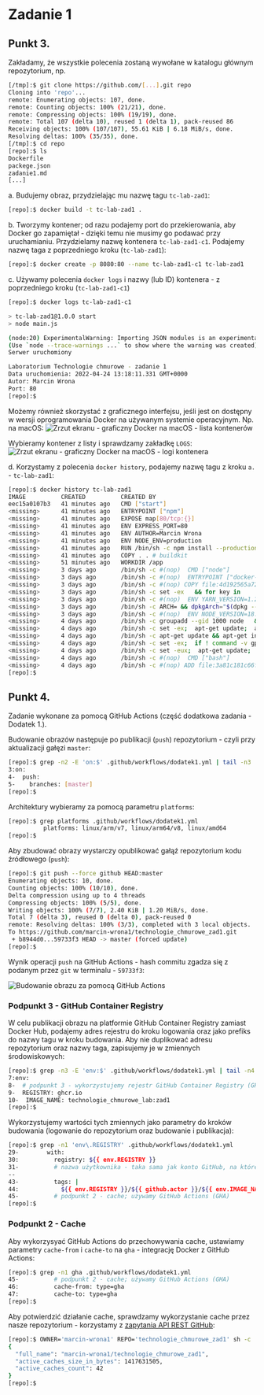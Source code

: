 # Zadanie 1

## Punkt 3.
Zakładamy, że wszystkie polecenia zostaną wywołane w katalogu głównym repozytorium, np.
```sh
[/tmp]:$ git clone https://github.com/[...].git repo
Cloning into 'repo'...
remote: Enumerating objects: 107, done.
remote: Counting objects: 100% (21/21), done.
remote: Compressing objects: 100% (19/19), done.
remote: Total 107 (delta 10), reused 1 (delta 1), pack-reused 86
Receiving objects: 100% (107/107), 55.61 KiB | 6.18 MiB/s, done.
Resolving deltas: 100% (35/35), done.
[/tmp]:$ cd repo
[repo]:$ ls
Dockerfile
packege.json
zadanie1.md
[...]
```
a. Budujemy obraz, przydzielając mu nazwę tagu `tc-lab-zad1`:
```sh
[repo]:$ docker build -t tc-lab-zad1 .
```
b. Tworzymy kontener; od razu podajemy port do przekierowania, aby Docker go zapamiętał - dzięki temu nie musimy go podawać przy uruchamianiu. Przydzielamy nazwę kontenera `tc-lab-zad1-c1`. Podajemy nazwę taga z poprzedniego kroku (`tc-lab-zad1`):
```sh
[repo]:$ docker create -p 8080:80 --name tc-lab-zad1-c1 tc-lab-zad1
```
c. Używamy polecenia `docker logs` i nazwy (lub ID) kontenera - z poprzedniego kroku (`tc-lab-zad1-c1`)

```sh
[repo]:$ docker logs tc-lab-zad1-c1

> tc-lab-zad1@1.0.0 start
> node main.js

(node:20) ExperimentalWarning: Importing JSON modules is an experimental feature. This feature could change at any time
(Use `node --trace-warnings ...` to show where the warning was created)
Serwer uruchomiony

Laboratorium Technologie chmurowe - zadanie 1
Data uruchomienia: 2022-04-24 13:18:11.331 GMT+0000
Autor: Marcin Wrona
Port: 80
[repo]:$
```

Możemy również skorzystać z graficznego interfejsu, jeśli jest on dostępny w wersji oprogramowania Docker na używanym systemie operacyjnym. Np. na macOS:
![Zrzut ekranu - graficzny Docker na macOS - lista kontenerów](./Docs/images/docker_macos_gui_container_list.png)

Wybieramy kontener z listy i sprawdzamy zakładkę `LOGS`:
![Zrzut ekranu - graficzny Docker na macOS - logi kontenera](./Docs/images/docker_macos_gui_container_log.png)

d. Korzystamy z polecenia `docker history`, podajemy nazwę tagu z kroku `a.` - `tc-lab-zad1`:
```sh
[repo]:$ docker history tc-lab-zad1
IMAGE          CREATED          CREATED BY                                      SIZE      COMMENT
eec15a0107b3   41 minutes ago   CMD ["start"]                                   0B        buildkit.dockerfile.v0
<missing>      41 minutes ago   ENTRYPOINT ["npm"]                              0B        buildkit.dockerfile.v0
<missing>      41 minutes ago   EXPOSE map[80/tcp:{}]                           0B        buildkit.dockerfile.v0
<missing>      41 minutes ago   ENV EXPRESS_PORT=80                             0B        buildkit.dockerfile.v0
<missing>      41 minutes ago   ENV AUTHOR=Marcin Wrona                         0B        buildkit.dockerfile.v0
<missing>      41 minutes ago   ENV NODE_ENV=production                         0B        buildkit.dockerfile.v0
<missing>      41 minutes ago   RUN /bin/sh -c npm install --production # bu…   206MB     buildkit.dockerfile.v0
<missing>      41 minutes ago   COPY . . # buildkit                             454kB     buildkit.dockerfile.v0
<missing>      51 minutes ago   WORKDIR /app                                    0B        buildkit.dockerfile.v0
<missing>      3 days ago       /bin/sh -c #(nop)  CMD ["node"]                 0B
<missing>      3 days ago       /bin/sh -c #(nop)  ENTRYPOINT ["docker-entry…   0B
<missing>      3 days ago       /bin/sh -c #(nop) COPY file:4d192565a7220e13…   388B
<missing>      3 days ago       /bin/sh -c set -ex   && for key in     6A010…   7.6MB
<missing>      3 days ago       /bin/sh -c #(nop)  ENV YARN_VERSION=1.22.18     0B
<missing>      3 days ago       /bin/sh -c ARCH= && dpkgArch="$(dpkg --print…   153MB
<missing>      3 days ago       /bin/sh -c #(nop)  ENV NODE_VERSION=18.0.0      0B
<missing>      4 days ago       /bin/sh -c groupadd --gid 1000 node   && use…   334kB
<missing>      4 days ago       /bin/sh -c set -ex;  apt-get update;  apt-ge…   529MB
<missing>      4 days ago       /bin/sh -c apt-get update && apt-get install…   152MB
<missing>      4 days ago       /bin/sh -c set -ex;  if ! command -v gpg > /…   19MB
<missing>      4 days ago       /bin/sh -c set -eux;  apt-get update;  apt-g…   10.7MB
<missing>      4 days ago       /bin/sh -c #(nop)  CMD ["bash"]                 0B
<missing>      4 days ago       /bin/sh -c #(nop) ADD file:3a81c181c66f226bd…   124MB
[repo]:$
```

## Punkt 4.
Zadanie wykonane za pomocą GitHub Actions (część dodatkowa zadania - Dodatek 1.).

Budowanie obrazów następuje po publikacji (`push`) repozytorium - czyli przy aktualizacji gałęzi `master`:
```sh
[repo]:$ grep -n2 -E 'on:$' .github/workflows/dodatek1.yml | tail -n3
3:on:
4-  push:
5-    branches: [master]
[repo]:$
```

Architektury wybieramy za pomocą parametru `platforms`:
```sh
[repo]:$ grep platforms .github/workflows/dodatek1.yml
          platforms: linux/arm/v7, linux/arm64/v8, linux/amd64
[repo]:$
```

Aby zbudować obrazy wystarczy opublikować gałąź repozytorium kodu źródłowego (`push`):
```sh
[repo]:$ git push --force github HEAD:master
Enumerating objects: 10, done.
Counting objects: 100% (10/10), done.
Delta compression using up to 4 threads
Compressing objects: 100% (5/5), done.
Writing objects: 100% (7/7), 2.40 KiB | 1.20 MiB/s, done.
Total 7 (delta 3), reused 0 (delta 0), pack-reused 0
remote: Resolving deltas: 100% (3/3), completed with 3 local objects.
To https://github.com/marcin-wrona1/technologie_chmurowe_zad1.git
 + b8944d0...59733f3 HEAD -> master (forced update)
[repo]:$
```

Wynik operacji `push` na GitHub Actions - hash commitu zgadza się z podanym przez `git` w terminalu - `59733f3`:

![Budowanie obrazu za pomocą GitHub Actions](./Docs/images/github_actions_build.png)

### Podpunkt 3 - GitHub Container Registry
W celu publikacji obrazu na platformie GitHub Container Registry zamiast Docker Hub, podajemy adres rejestru do kroku logowania oraz jako prefiks do nazwy tagu w kroku budowania. Aby nie duplikować adresu repozytorium oraz nazwy taga, zapisujemy je w zmiennych środowiskowych:
```sh
[repo]:$ grep -n3 -E 'env:$' .github/workflows/dodatek1.yml | tail -n4
7:env:
8-  # podpunkt 3 - wykorzystujemy rejestr GitHub Container Registry (GHCR)
9-  REGISTRY: ghcr.io
10-  IMAGE_NAME: technologie_chmurowe_lab:zad1
[repo]:$
```
Wykorzystujemy wartości tych zmiennych jako parametry do kroków budowania (logowanie do repozytorium oraz budowanie i publikacja):
```sh
[repo]:$ grep -n1 'env\.REGISTRY' .github/workflows/dodatek1.yml
29-        with:
30:          registry: ${{ env.REGISTRY }}
31-          # nazwa użytkownika - taka sama jak konto GitHub, na które jesteśmy zalogowani podczas push'a
--
43-          tags: |
44:            ${{ env.REGISTRY }}/${{ github.actor }}/${{ env.IMAGE_NAME }}
45-          # podpunkt 2 - cache; używamy GitHub Actions (GHA)
[repo]:$
```

### Podpunkt 2 - Cache
Aby wykorzysyać GitHub Actions do przechowywania cache, ustawiamy parametry `cache-from` i `cache-to` na `gha` - integrację Docker z GitHub Actions:
```sh
[repo]:$ grep -n1 gha .github/workflows/dodatek1.yml
45-          # podpunkt 2 - cache; używamy GitHub Actions (GHA)
46:          cache-from: type=gha
47:          cache-to: type=gha
[repo]:$
```

Aby potwierdzić działanie cache, sprawdzamy wykorzystanie cache przez nasze repozytorium - korzystamy z [zapytania API REST GitHub](https://docs.github.com/en/rest/actions/cache#get-github-actions-cache-usage-for-a-repository):
```sh
[repo]:$ OWNER='marcin-wrona1' REPO='technologie_chmurowe_zad1' sh -c 'curl "https://api.github.com/repos/${OWNER}/${REPO}/actions/cache/usage"'
{
  "full_name": "marcin-wrona1/technologie_chmurowe_zad1",
  "active_caches_size_in_bytes": 1417631505,
  "active_caches_count": 42
}
[repo]:$
```
